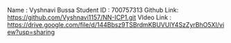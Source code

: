 Name       : Vyshnavi Bussa
Student ID : 700757313
Github Link: https://github.com/Vyshnavi1157/NN-ICP1.git
VIdeo Link : https://drive.google.com/file/d/144Bbsz9TSBrdmKBUVUlY4SzZyrBhO5XI/view?usp=sharing
